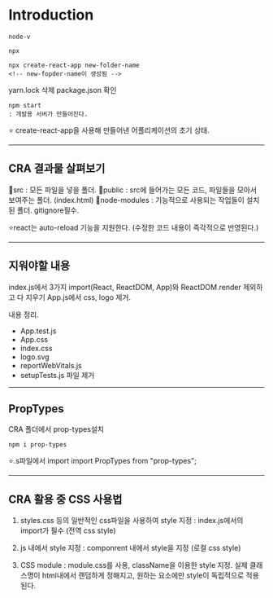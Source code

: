 # Introduction

```
node-v

npx

npx create-react-app new-folder-name
<!-- new-fopder-name이 생성됨 -->
```

yarn.lock 삭제
package.json 확인

```
npm start
: 개발용 서버가 만들어진다.
```

⭐ create-react-app을 사용해 만들어낸 어플리케이션의 초기 상태.

---

## CRA 결과물 살펴보기

📁src : 모든 파일을 넣을 폴더.
📂public : src에 들어가는 모든 코드, 파일들을 모아서 보여주는 폴더. (index.html)
📂node-modules : 기능적으로 사용되는 작업들이 설치된 폴더. gitignore필수.

⭐react는 auto-reload 기능을 지원한다. (수정한 코드 내용이 즉각적으로 반영된다.)

---

## 지워야할 내용

index.js에서 3가지 import(React, ReactDOM, App)와 ReactDOM.render 제외하고 다 지우기
App.js에서 css, logo 제거. <div> 내용 정리.

- App.test.js
- App.css
- index.css
- logo.svg
- reportWebVitals.js
- setupTests.js
파일 제거
<!-- 필요시 남겨놓을 수도 있으나, 기본 초기 상태를 지원하는 용도. -->

---

## PropTypes

CRA 폴더에서 prop-types설치

```
npm i prop-types

```

⭐.s파일에서 import
import PropTypes from "prop-types";

---

## CRA 활용 중 CSS 사용법

1. styles.css 등의 일반적인 css파일을 사용하여 style 지정
   : index.js에서의 import가 필수 (전역 css style)

2. js 내에서 style 지정
   : componrent 내에서 style을 지정 (로컬 css style)

3. CSS module
   : module.css를 사용, className을 이용한 style 지정.
   실제 클래스명이 html내에서 랜덤하게 정해지고, 원하는 요소에만 style이 독립적으로 적용된다.
